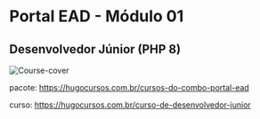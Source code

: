 # Portal EAD  -  Módulo 01
## Desenvolvedor Júnior (PHP 8)
![Course-cover](https://www.hugocursos.com.br/sistema/styles/img/cursos/07-03-2022-10-25-06-81.webp "Course-cover")

pacote: https://hugocursos.com.br/cursos-do-combo-portal-ead

curso: https://hugocursos.com.br/curso-de-desenvolvedor-junior
